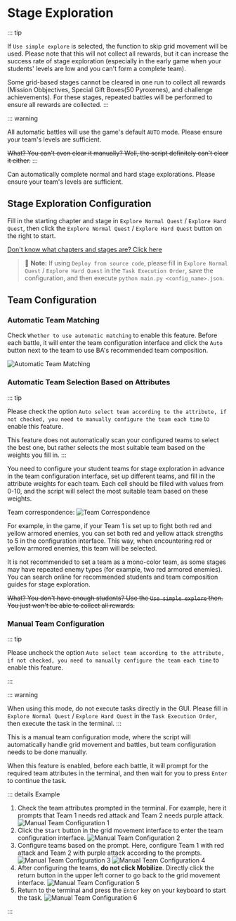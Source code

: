 <LanguageWarn/>

# Stage Exploration
::: tip

If `Use simple explore` is selected, the function to skip grid movement will be used. Please note that this will not collect all rewards, but it can increase the success rate of stage exploration (especially in the early game when your students' levels are low and you can't form a complete team).

Some grid-based stages cannot be cleared in one run to collect all rewards (Mission Obbjectives, Special Gift Boxes(50 Pyroxenes), and challenge achievements). For these stages, repeated battles will be performed to ensure all rewards are collected.
:::

::: warning

All automatic battles will use the game's default `AUTO` mode. Please ensure your team's levels are sufficient.

~~What? You can't even clear it manually? Well, the script definitely can't clear it either.~~
:::

Can automatically complete normal and hard stage explorations. Please ensure your team's levels are sufficient.

## Stage Exploration Configuration
Fill in the starting chapter and stage in `Explore Normal Quest` / `Explore Hard Quest`, then click the `Explore Normal Quest` / `Explore Hard Quest` button on the right to start.

[Don't know what chapters and stages are? Click here](/en_US/docs/manual/introduction/sweep-level.md#location-and-stage-description)

> :memo: **Note:** If using `Deploy from source code`, please fill in `Explore Normal Quest` / `Explore Hard Quest` in the `Task Execution Order`, save the configuration, and then execute `python main.py <config_name>.json`.

## Team Configuration
### Automatic Team Matching
Check `Whether to use automatic matching` to enable this feature. Before each battle, it will enter the team configuration interface and click the `Auto` button next to the team to use BA's recommended team composition.

![Automatic Team Matching](/img/explore-stage/automatic_matching.png)

### Automatic Team Selection Based on Attributes
::: tip

Please check the option `Auto select team according to the attribute, if not checked, you need to manually configure the team each time` to enable this feature.

This feature does not automatically scan your configured teams to select the best one, but rather selects the most suitable team based on the weights you fill in.
:::

You need to configure your student teams for stage exploration in advance in the team configuration interface, set up different teams, and fill in the attribute weights for each team. Each cell should be filled with values from 0-10, and the script will select the most suitable team based on these weights.

Team correspondence:
![Team Correspondence](/img/explore-stage/Auto_select_team_according_to_the_attribute_1.png)

For example, in the game, if your Team 1 is set up to fight both red and yellow armored enemies, you can set both red and yellow attack strengths to 5 in the configuration interface. This way, when encountering red or yellow armored enemies, this team will be selected.

It is not recommended to set a team as a mono-color team, as some stages may have repeated enemy types (for example, two red armored enemies). You can search online for recommended students and team composition guides for stage exploration.

~~What? You don't have enough students? Use the `Use simple explore` then. You just won't be able to collect all rewards.~~


### Manual Team Configuration

::: tip

Please uncheck the option `Auto select team according to the attribute, if not checked, you need to manually configure the team each time` to enable this feature.

:::

::: warning

When using this mode, do not execute tasks directly in the GUI. Please fill in `Explore Normal Quest` / `Explore Hard Quest` in the `Task Execution Order`, then execute the task in the terminal.
:::

This is a manual team configuration mode, where the script will automatically handle grid movement and battles, but team configuration needs to be done manually.

When this feature is enabled, before each battle, it will prompt for the required team attributes in the terminal, and then wait for you to press `Enter` to continue the task.

::: details Example

1. Check the team attributes prompted in the terminal. For example, here it prompts that Team 1 needs red attack and Team 2 needs purple attack.
 ![Manual Team Configuration 1](/img/explore-stage/manually_configure_the_team_1.png)
2. Click the `Start` button in the grid movement interface to enter the team configuration interface.
 ![Manual Team Configuration 2](/img/explore-stage/manually_configure_the_team_2.png)
3. Configure teams based on the prompt. Here, configure Team 1 with red attack and Team 2 with purple attack according to the prompts.
 ![Manual Team Configuration 3](/img/explore-stage/manually_configure_the_team_3.png)
 ![Manual Team Configuration 4](/img/explore-stage/manually_configure_the_team_4.png)
4. After configuring the teams, **do not click Mobilize**. Directly click the return button in the upper left corner to go back to the grid movement interface.
 ![Manual Team Configuration 5](/img/explore-stage/manually_configure_the_team_5.png)
5. Return to the terminal and press the `Enter` key on your keyboard to start the task.
 ![Manual Team Configuration 6](/img/explore-stage/manually_configure_the_team_6.png)

:::








